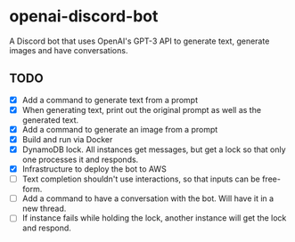 # openai-discord-bot

A Discord bot that uses OpenAI's GPT-3 API to generate text, generate images and have conversations.

## TODO

- [x] Add a command to generate text from a prompt
- [x] When generating text, print out the original prompt as well as the generated text.
- [x] Add a command to generate an image from a prompt
- [x] Build and run via Docker
- [x] DynamoDB lock. All instances get messages, but get a lock so that only one processes it and responds.
- [x] Infrastructure to deploy the bot to AWS
- [ ] Text completion shouldn't use interactions, so that inputs can be free-form.
- [ ] Add a command to have a conversation with the bot. Will have it in a new thread.
- [ ] If instance fails while holding the lock, another instance will get the lock and respond.
